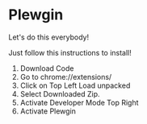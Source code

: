 # Plewgin
Let's do this everybody!

Just follow this instructions to install!

1. Download Code
2. Go to chrome://extensions/
3. Click on Top Left Load unpacked
4. Select Downloaded Zip.
5. Activate Developer Mode Top Right
6. Activate Plewgin
